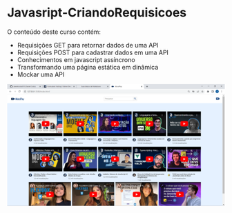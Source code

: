 # Javasript-CriandoRequisicoes

O conteúdo deste curso contém:
* Requisições GET para retornar dados de uma API
* Requisições POST para cadastrar dados em uma API
* Conhecimentos em javascript assíncrono
* Transformando uma página estática em dinâmica
*  Mockar uma API

<img src="https://github.com/danielcosta010/Javascript-CriandoRequisicoes/blob/main/img/2022-12-23.png" alt="Capa dp projeto" width= 600px>
